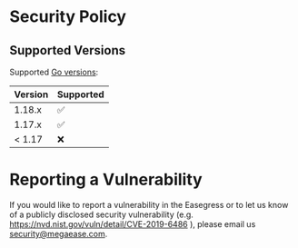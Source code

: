 # Security Policy


## Supported Versions

Supported [Go versions](https://go.dev/dl/):

| Version | Supported          |
| ------- | ------------------ |
| 1.18.x   | :white_check_mark: |
| 1.17.x   | :white_check_mark: |
| < 1.17   | :x:                |

# Reporting a Vulnerability

If you would like to report a vulnerability in the Easegress or to let us know of a publicly disclosed security vulnerability (e.g. https://nvd.nist.gov/vuln/detail/CVE-2019-6486 ), please email us security@megaease.com.
